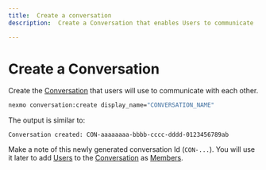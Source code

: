```yaml
---
title:  Create a conversation
description:  Create a Conversation that enables Users to communicate

---
```


Create a Conversation
=====================

Create the [Conversation](/conversation/concepts/conversation) that users will use to communicate with each other.

```bash
nexmo conversation:create display_name="CONVERSATION_NAME"
```

The output is similar to:

    Conversation created: CON-aaaaaaaa-bbbb-cccc-dddd-0123456789ab

Make a note of this newly generated conversation Id (`CON-...`). You will use it later to add [Users](/conversation/concepts/user) to the [Conversation](/conversation/concepts/conversation) as [Members](/conversation/concepts/member).

